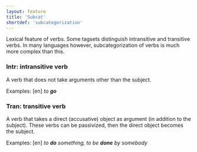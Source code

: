 ```yaml
---
layout: feature
title: 'Subcat'
shortdef: 'subcategorization'
---
```


Lexical feature of verbs.
Some tagsets distinguish intransitive and transitive verbs.
In many languages however, subcategorization of verbs is much more complex than this.

### Intr: intransitive verb

A verb that does not take arguments other than the subject.

Examples:
[en] _to <b>go</b>_

### Tran: transitive verb

A verb that takes a direct (accusative) object as argument (in addition to the subject).
These verbs can be passivized, then the direct object becomes the subject.

Examples:
[en] _to <b>do</b> something, to be <b>done</b> by somebody_
